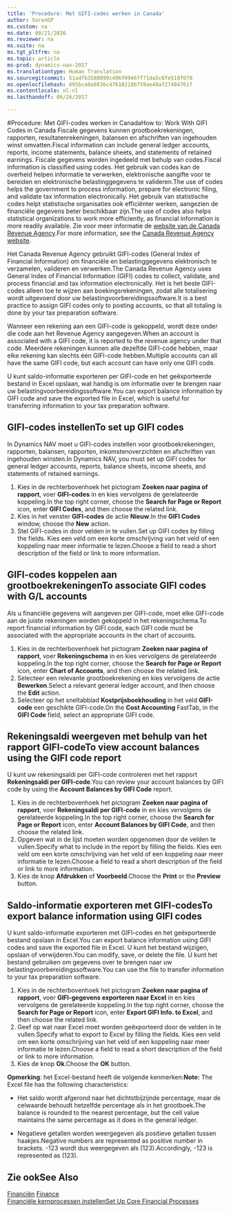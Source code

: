 ```yaml
---
title: 'Procedure: Met GIFI-codes werken in Canada'
author: SorenGP
ms.custom: na
ms.date: 09/21/2016
ms.reviewer: na
ms.suite: na
ms.tgt_pltfrm: na
ms.topic: article
ms-prod: dynamics-nav-2017
ms.translationtype: Human Translation
ms.sourcegitcommit: 51adfb3588099c496f0946ff71da5c6fe518f070
ms.openlocfilehash: 695bca0a6836c47610210b759ae48af27484761f
ms.contentlocale: nl-nl
ms.lasthandoff: 06/26/2017

---
```


#<a name="how-to-work-with-gifi-codes-in-canada"></a><span data-ttu-id="cc38b-102">Procedure: Met GIFI-codes werken in Canada</span><span class="sxs-lookup"><span data-stu-id="cc38b-102">How to: Work With GIFI Codes in Canada</span></span>
<span data-ttu-id="cc38b-103">Fiscale gegevens kunnen grootboekrekeningen, rapporten, resultatenrekeningen, balansen en afschriften van ingehouden winst omvatten.</span><span class="sxs-lookup"><span data-stu-id="cc38b-103">Fiscal information can include general ledger accounts, reports, income statements, balance sheets, and statements of retained earnings.</span></span> <span data-ttu-id="cc38b-104">Fiscale gegevens worden ingedeeld met behulp van codes.</span><span class="sxs-lookup"><span data-stu-id="cc38b-104">Fiscal information is classified using codes.</span></span> <span data-ttu-id="cc38b-105">Het gebruik van codes kan de overheid helpen informatie te verwerken, elektronische aangifte voor te bereiden en elektronische belastinggegevens te valideren.</span><span class="sxs-lookup"><span data-stu-id="cc38b-105">The use of codes helps the government to process information, prepare for electronic filing, and validate tax information electronically.</span></span> <span data-ttu-id="cc38b-106">Het gebruik van statistische codes helpt statistische organisaties ook efficiënter werken, aangezien de financiële gegevens beter beschikbaar zijn.</span><span class="sxs-lookup"><span data-stu-id="cc38b-106">The use of codes also helps statistical organizations to work more efficiently, as financial information is more readily available.</span></span> <span data-ttu-id="cc38b-107">Zie voor meer informatie de [website van de Canada Revenue Agency](http://www.cra-arc.gc.ca/).</span><span class="sxs-lookup"><span data-stu-id="cc38b-107">For more information, see the [Canada Revenue Agency website](http://www.cra-arc.gc.ca/).</span></span>

<span data-ttu-id="cc38b-108">Het Canada Revenue Agency gebruikt GIFI-codes (General Index of Financial Information) om financiële en belastinggegevens elektronisch te verzamelen, valideren en verwerken.</span><span class="sxs-lookup"><span data-stu-id="cc38b-108">The Canada Revenue Agency uses General Index of Financial Information (GIFI) codes to collect, validate, and process financial and tax information electronically.</span></span> <span data-ttu-id="cc38b-109">Het is het beste GIFI-codes alleen toe te wijzen aan boekingsrekeningen, zodat alle totalisering wordt uitgevoerd door uw belastingvoorbereidingssoftware.</span><span class="sxs-lookup"><span data-stu-id="cc38b-109">It is a best practice to assign GIFI codes only to posting accounts, so that all totaling is done by your tax preparation software.</span></span>

<span data-ttu-id="cc38b-110">Wanneer een rekening aan een GIFI-code is gekoppeld, wordt deze onder die code aan het Revenue Agency aangegeven.</span><span class="sxs-lookup"><span data-stu-id="cc38b-110">When an account is associated with a GIFI code, it is reported to the revenue agency under that code.</span></span> <span data-ttu-id="cc38b-111">Meerdere rekeningen kunnen alle dezelfde GIFI-code hebben, maar elke rekening kan slechts één GIFI-code hebben.</span><span class="sxs-lookup"><span data-stu-id="cc38b-111">Multiple accounts can all have the same GIFI code, but each account can have only one GIFI code.</span></span>

<span data-ttu-id="cc38b-112">U kunt saldo-informatie exporteren per GIFI-code en het geëxporteerde bestand in Excel opslaan, wat handig is om informatie over te brengen naar uw belastingvoorbereidingssoftware.</span><span class="sxs-lookup"><span data-stu-id="cc38b-112">You can export balance information by GIFI code and save the exported file in Excel, which is useful for transferring information to your tax preparation software.</span></span>

## <a name="to-set-up-gifi-codes"></a><span data-ttu-id="cc38b-113">GIFI-codes instellen</span><span class="sxs-lookup"><span data-stu-id="cc38b-113">To set up GIFI codes</span></span>
<span data-ttu-id="cc38b-114">In Dynamics NAV moet u GIFI-codes instellen voor grootboekrekeningen, rapporten, balansen, rapporten, inkomstenoverzichten en afschriften van ingehouden winsten.</span><span class="sxs-lookup"><span data-stu-id="cc38b-114">In Dynamics NAV, you must set up GIFI codes for general ledger accounts, reports, balance sheets, income sheets, and statements of retained earnings.</span></span>

1. <span data-ttu-id="cc38b-115">Kies in de rechterbovenhoek het pictogram **Zoeken naar pagina of rapport**, voer **GIFI-codes** in en kies vervolgens de gerelateerde koppeling.</span><span class="sxs-lookup"><span data-stu-id="cc38b-115">In the top right corner, choose the **Search for Page or Report** icon, enter **GIFI Codes**, and then choose the related link.</span></span>
2. <span data-ttu-id="cc38b-116">Kies in het venster **GIFI-codes** de actie **Nieuw**.</span><span class="sxs-lookup"><span data-stu-id="cc38b-116">In the **GIFI Codes** window, choose the **New** action.</span></span>
3. <span data-ttu-id="cc38b-117">Stel GIFI-codes in door velden in te vullen.</span><span class="sxs-lookup"><span data-stu-id="cc38b-117">Set up GIFI codes by filling the fields.</span></span> <span data-ttu-id="cc38b-118">Kies een veld om een korte omschrijving van het veld of een koppeling naar meer informatie te lezen.</span><span class="sxs-lookup"><span data-stu-id="cc38b-118">Choose a field to read a short description of the field or link to more information.</span></span>

## <a name="to-associate-gifi-codes-with-gl-accounts"></a><span data-ttu-id="cc38b-119">GIFI-codes koppelen aan grootboekrekeningen</span><span class="sxs-lookup"><span data-stu-id="cc38b-119">To associate GIFI codes with G/L accounts</span></span>
<span data-ttu-id="cc38b-120">Als u financiële gegevens wilt aangeven per GIFI-code, moet elke GIFI-code aan de juiste rekeningen worden gekoppeld in het rekeningschema.</span><span class="sxs-lookup"><span data-stu-id="cc38b-120">To report financial information by GIFI code, each GIFI code must be associated with the appropriate accounts in the chart of accounts.</span></span>

1. <span data-ttu-id="cc38b-121">Kies in de rechterbovenhoek het pictogram **Zoeken naar pagina of rapport**, voer **Rekeningschema** in en kies vervolgens de gerelateerde koppeling.</span><span class="sxs-lookup"><span data-stu-id="cc38b-121">In the top right corner, choose the **Search for Page or Report** icon, enter **Chart of Accounts**, and then choose the related link.</span></span>
2. <span data-ttu-id="cc38b-122">Selecteer een relevante grootboekrekening en kies vervolgens de actie **Bewerken**.</span><span class="sxs-lookup"><span data-stu-id="cc38b-122">Select a relevant general ledger account, and then choose the **Edit** action.</span></span>
3. <span data-ttu-id="cc38b-123">Selecteer op het sneltabblad **Kostprijsboekhouding** in het veld **GIFI-code** een geschikte GIFI-code.</span><span class="sxs-lookup"><span data-stu-id="cc38b-123">On the **Cost Accounting** FastTab, in the **GIFI Code** field, select an appropriate GIFI code.</span></span>

## <a name="to-view-account-balances-using-the-gifi-code-report"></a><span data-ttu-id="cc38b-124">Rekeningsaldi weergeven met behulp van het rapport GIFI-code</span><span class="sxs-lookup"><span data-stu-id="cc38b-124">To view account balances using the GIFI code report</span></span>
<span data-ttu-id="cc38b-125">U kunt uw rekeningsaldi per GIFI-code controleren met het rapport **Rekeningsaldi per GIFI-code**.</span><span class="sxs-lookup"><span data-stu-id="cc38b-125">You can review your account balances by GIFI code by using the **Account Balances by GIFI Code** report.</span></span>

1. <span data-ttu-id="cc38b-126">Kies in de rechterbovenhoek het pictogram **Zoeken naar pagina of rapport**, voer **Rekeningsaldi per GIFI-code** in en kies vervolgens de gerelateerde koppeling.</span><span class="sxs-lookup"><span data-stu-id="cc38b-126">In the top right corner, choose the **Search for Page or Report** icon, enter **Account Balances by GIFI Code**, and then choose the related link.</span></span>
2. <span data-ttu-id="cc38b-127">Opgeven wat in de lijst moeten worden opgenomen door de velden te vullen.</span><span class="sxs-lookup"><span data-stu-id="cc38b-127">Specify what to include in the report by filling the fields.</span></span> <span data-ttu-id="cc38b-128">Kies een veld om een korte omschrijving van het veld of een koppeling naar meer informatie te lezen.</span><span class="sxs-lookup"><span data-stu-id="cc38b-128">Choose a field to read a short description of the field or link to more information.</span></span>
3. <span data-ttu-id="cc38b-129">Kies de knop **Afdrukken** of **Voorbeeld**.</span><span class="sxs-lookup"><span data-stu-id="cc38b-129">Choose the **Print** or the **Preview** button.</span></span>

## <a name="to-export-balance-information-using-gifi-codes"></a><span data-ttu-id="cc38b-130">Saldo-informatie exporteren met GIFI-codes</span><span class="sxs-lookup"><span data-stu-id="cc38b-130">To export balance information using GIFI codes</span></span>
<span data-ttu-id="cc38b-131">U kunt saldo-informatie exporteren met GIFI-codes en het geëxporteerde bestand opslaan in Excel.</span><span class="sxs-lookup"><span data-stu-id="cc38b-131">You can export balance information using GIFI codes and save the exported file in Excel.</span></span> <span data-ttu-id="cc38b-132">U kunt het bestand wijzigen, opslaan of verwijderen.</span><span class="sxs-lookup"><span data-stu-id="cc38b-132">You can modify, save, or delete the file.</span></span> <span data-ttu-id="cc38b-133">U kunt het bestand gebruiken om gegevens over te brengen naar uw belastingvoorbereidingssoftware.</span><span class="sxs-lookup"><span data-stu-id="cc38b-133">You can use the file to transfer information to your tax preparation software.</span></span>

1. <span data-ttu-id="cc38b-134">Kies in de rechterbovenhoek het pictogram **Zoeken naar pagina of rapport**, voer **GIFI-gegevens exporteren naar Excel** in en kies vervolgens de gerelateerde koppeling.</span><span class="sxs-lookup"><span data-stu-id="cc38b-134">In the top right corner, choose the **Search for Page or Report** icon, enter **Export GIFI Info. to Excel**, and then choose the related link.</span></span>
2. <span data-ttu-id="cc38b-135">Geef op wat naar Excel moet worden geëxporteerd door de velden in te vullen.</span><span class="sxs-lookup"><span data-stu-id="cc38b-135">Specify what to export to Excel by filling the fields.</span></span> <span data-ttu-id="cc38b-136">Kies een veld om een korte omschrijving van het veld of een koppeling naar meer informatie te lezen.</span><span class="sxs-lookup"><span data-stu-id="cc38b-136">Choose a field to read a short description of the field or link to more information.</span></span>
3. <span data-ttu-id="cc38b-137">Kies de knop **Ok**.</span><span class="sxs-lookup"><span data-stu-id="cc38b-137">Choose the **OK** button.</span></span>

<span data-ttu-id="cc38b-138">**Opmerking**: het Excel-bestand heeft de volgende kenmerken:</span><span class="sxs-lookup"><span data-stu-id="cc38b-138">**Note:** The Excel file has the following characteristics:</span></span>

* <span data-ttu-id="cc38b-139">Het saldo wordt afgerond naar het dichtstbijzijnde percentage, maar de celwaarde behoudt hetzelfde percentage als in het grootboek.</span><span class="sxs-lookup"><span data-stu-id="cc38b-139">The balance is rounded to the nearest percentage, but the cell value maintains the same percentage as it does in the general ledger.</span></span>

* <span data-ttu-id="cc38b-140">Negatieve getallen worden weergegeven als positieve getallen tussen haakjes.</span><span class="sxs-lookup"><span data-stu-id="cc38b-140">Negative numbers are represented as positive number in brackets.</span></span> <span data-ttu-id="cc38b-141">-123 wordt dus weergegeven als (123).</span><span class="sxs-lookup"><span data-stu-id="cc38b-141">Accordingly, -123 is represented as (123).</span></span>

## <a name="see-also"></a><span data-ttu-id="cc38b-142">Zie ook</span><span class="sxs-lookup"><span data-stu-id="cc38b-142">See Also</span></span>
<span data-ttu-id="cc38b-143">[Financiën](finance-setup.md) </span><span class="sxs-lookup"><span data-stu-id="cc38b-143">[Finance](finance-setup.md) </span></span>  
[<span data-ttu-id="cc38b-144">Financiële kernprocessen instellen</span><span class="sxs-lookup"><span data-stu-id="cc38b-144">Set Up Core Financial Processes</span></span>](finance-setup-setup-finance-setup.md)

